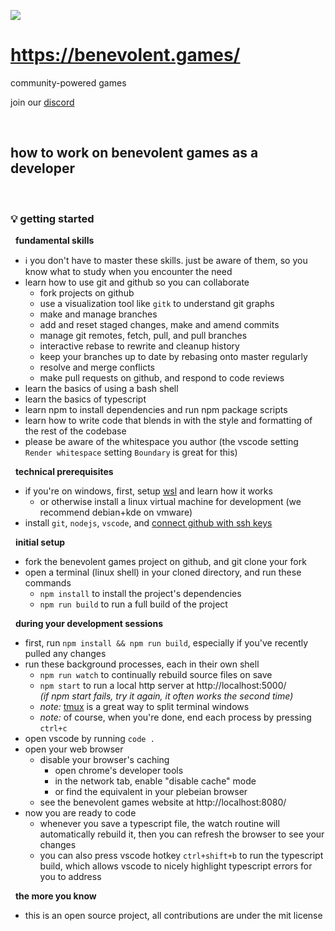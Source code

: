 
![](/assets/website/favicon/android-chrome-192x192.png)

# https://benevolent.games/

community-powered games

join our [discord](https://discord.gg/BnZx2utdev)

<br/>

## how to work on benevolent games as a developer

<br/>

### 💡 getting started

&nbsp; **fundamental skills**
- ℹ️ you don't have to master these skills. just be aware of them, so you know what to study when you encounter the need
- learn how to use git and github so you can collaborate
  - fork projects on github
  - use a visualization tool like `gitk` to understand git graphs
  - make and manage branches
  - add and reset staged changes, make and amend commits
  - manage git remotes, fetch, pull, and pull branches
  - interactive rebase to rewrite and cleanup history
  - keep your branches up to date by rebasing onto master regularly
  - resolve and merge conflicts
  - make pull requests on github, and respond to code reviews
- learn the basics of using a bash shell
- learn the basics of typescript
- learn npm to install dependencies and run npm package scripts
- learn how to write code that blends in with the style and formatting of the rest of the codebase
- please be aware of the whitespace you author (the vscode setting `Render whitespace` setting `Boundary` is great for this)

&nbsp; **technical prerequisites**
- if you're on windows, first, setup [wsl](https://en.wikipedia.org/wiki/Windows_Subsystem_for_Linux) and learn how it works
  - or otherwise install a linux virtual machine for development (we recommend debian+kde on vmware)
- install `git`, `nodejs`, `vscode`, and [connect github with ssh keys](https://docs.github.com/en/authentication/connecting-to-github-with-ssh)

&nbsp; **initial setup**
- fork the benevolent games project on github, and git clone your fork
- open a terminal (linux shell) in your cloned directory, and run these commands
  - `npm install` to install the project's dependencies
  - `npm run build` to run a full build of the project

&nbsp; **during your development sessions**
- first, run `npm install && npm run build`, especially if you've recently pulled any changes
- run these background processes, each in their own shell
  - `npm run watch` to continually rebuild source files on save
  - `npm start` to run a local http server at http://localhost:5000/  
    *(if npm start fails, try it again, it often works the second time)*
  - *note:* [tmux](https://en.wikipedia.org/wiki/Tmux) is a great way to split terminal windows
  - *note:* of course, when you're done, end each process by pressing `ctrl+c`
- open vscode by running `code .`
- open your web browser
  - disable your browser's caching
    - open chrome's developer tools
    - in the network tab, enable "disable cache" mode
    - or find the equivalent in your plebeian browser
  - see the benevolent games website at http://localhost:8080/
- now you are ready to code
  - whenever you save a typescript file, the watch routine will automatically rebuild it, then you can refresh the browser to see your changes
  - you can also press vscode hotkey `ctrl+shift+b` to run the typescript build, which allows vscode to nicely highlight typescript errors for you to address

&nbsp; **the more you know**
- this is an open source project, all contributions are under the mit license
